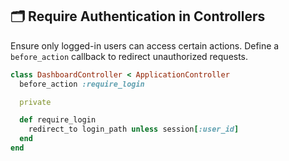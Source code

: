 ## 🗂️ Require Authentication in Controllers
Ensure only logged-in users can access certain actions. Define a `before_action` callback to redirect unauthorized requests.

```ruby
class DashboardController < ApplicationController
  before_action :require_login

  private

  def require_login
    redirect_to login_path unless session[:user_id]
  end
end
```
